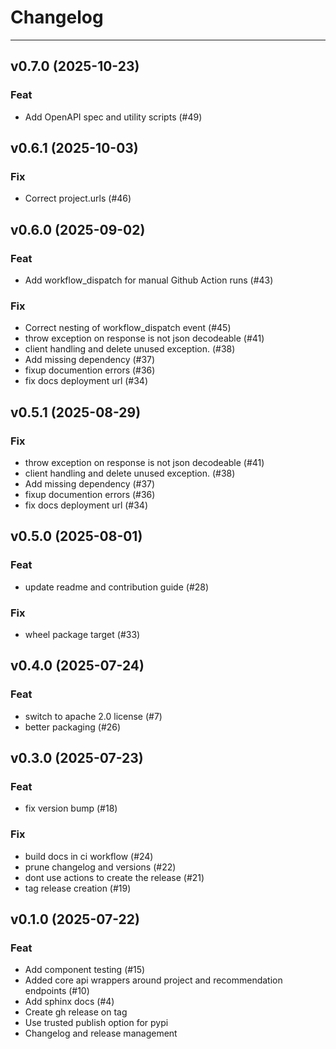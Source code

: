 # Changelog

<!-- BELOW IS AUTOMATICALLY UPDATED BY COMMITIZEN -->
---

## v0.7.0 (2025-10-23)

### Feat

- Add OpenAPI spec and utility scripts (#49)

## v0.6.1 (2025-10-03)

### Fix

- Correct project.urls (#46)

## v0.6.0 (2025-09-02)

### Feat

- Add workflow_dispatch for manual Github Action runs (#43)

### Fix

- Correct nesting of workflow_dispatch event (#45)
- throw exception on response is not json decodeable (#41)
- client handling and delete unused exception. (#38)
- Add missing dependency (#37)
- fixup documention errors (#36)
- fix docs deployment url (#34)

## v0.5.1 (2025-08-29)

### Fix

- throw exception on response is not json decodeable (#41)
- client handling and delete unused exception. (#38)
- Add missing dependency (#37)
- fixup documention errors (#36)
- fix docs deployment url (#34)

## v0.5.0 (2025-08-01)

### Feat

- update readme and contribution guide (#28)

### Fix

- wheel package target (#33)

## v0.4.0 (2025-07-24)

### Feat

- switch to apache 2.0 license (#7)
- better packaging (#26)

## v0.3.0 (2025-07-23)

### Feat

- fix version bump (#18)

### Fix

- build docs in ci workflow (#24)
- prune changelog and versions (#22)
- dont use actions to create the release (#21)
- tag release creation (#19)

## v0.1.0 (2025-07-22)

### Feat

- Add component testing (#15)
- Added core api wrappers around project and recommendation endpoints (#10)
- Add sphinx docs (#4)
- Create gh release on tag
- Use trusted publish option for pypi
- Changelog and release management
